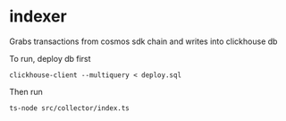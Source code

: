 # indexer

Grabs transactions from cosmos sdk chain and writes into clickhouse db

To run, deploy db first

``` clickhouse-client --multiquery < deploy.sql  ```

Then run 

``` ts-node src/collector/index.ts ```